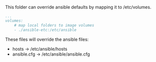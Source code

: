 This folder can override ansible defaults by mapping it to /etc/volumes. 

```yaml
...
volumes:
    # map local folders to image volumes
    - ./ansible-etc:/etc/ansible
```

These files will override the ansible files:
* hosts -> /etc/ansible/hosts
* ansible.cfg -> /etc/ansible/ansible.cfg